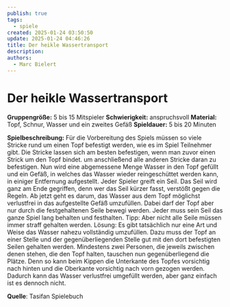 ```yaml
---
publish: true
tags:
  - spiele
created: 2025-01-24 03:50:50
update: 2025-01-24 04:46:26
title: Der heikle Wassertransport
description: 
authors:
  - Marc Bielert
---
```


# Der heikle Wassertransport

**Gruppengröße:** 5 bis 15 Mitspieler 
**Schwierigkeit:** anspruchsvoll 
**Material:** Topf, Schnur, Wasser und ein zweites Gefäß 
**Spieldauer:** 5 bis 20 Minuten

**Spielbeschreibung:**
Für die Vorbereitung des Spiels müssen so viele Stricke rund um einen Topf befestigt werden, wie es im Spiel Teilnehmer gibt. Die Stricke lassen sich am besten befestigen, wenn man zuvor einen Strick um den Topf bindet. um anschließend alle anderen Stricke daran zu befestigen. Nun wird eine abgemessene Menge Wasser in den Topf gefüllt und ein Gefäß, in welches das Wasser wieder reingeschüttet werden kann, in einiger Entfernung aufgestellt. Jeder Spieler greift ein Seil. Das Seil wird ganz am Ende gegriffen, denn wer das Seil kürzer fasst, verstößt gegen die Regeln. Ab jetzt geht es darum, das Wasser aus dem Topf möglichst verlustfrei in das aufgestellte Gefäß umzufüllen. Dabei darf der Topf aber nur durch die festgehaltenen Seile bewegi werden. Jeder muss sein Seil das ganze Spiel lang behalten und festhalten. Tipp: Aber nicht alle Seile müssen immer straff gehalten werden. Lösung: Es gibt tatsächlich nur eine Art und Weise das Wasser nahezu vollständig umzufüllen. Dazu muss der Topf an einer Stelle und der gegenüberliegenden Stelle gut mit den dort befestigten Seilen gehalten werden. Mindestens zwei Personen, die jeweils zwischen denen stehen, die den Topf halten, tauschen nun gegenüberliegend die Plätze. Denn so kann beim Kippen die Unterkante des Topfes vorsichtig nach hinten und die Oberkante vorsichtig nach vorn gezogen werden. Dadurch kann das Wasser verlustfrei umgefüllt werden, aber ganz einfach ist es dennoch nicht.

**Quelle**:
Tasifan Spielebuch
